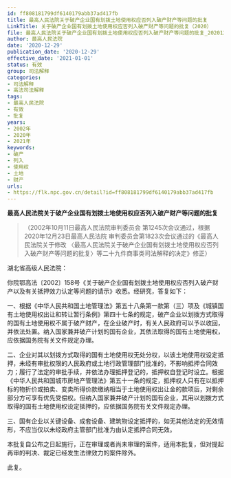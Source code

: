 ```yaml
---
id: ff808181799df6140179abb37ad417fb
title: 最高人民法院关于破产企业国有划拨土地使用权应否列入破产财产等问题的批复
LinkTitle: 关于破产企业国有划拨土地使用权应否列入破产财产等问题的批复（2020）
file: 最高人民法院关于破产企业国有划拨土地使用权应否列入破产财产等问题的批复_20201229_ff808181799df6140179abb37ad417fb.docx
author: 最高人民法院
date: '2020-12-29'
publication_date: '2020-12-29'
effective_date: '2021-01-01'
status: 有效
group: 司法解释
categories:
- 司法解释
- 高法司法解释
tags:
- 最高人民法院
- 有效
- 批复
years:
- 2002年
- 2020年
- 2021年
keywords:
- 破产
- 列入
- 使用权
- 土地
- 财产
urls:
- https://flk.npc.gov.cn/detail?id=ff808181799df6140179abb37ad417fb
---
```


**最高人民法院关于破产企业国有划拨土地使用权应否列入破产财产等问题的批复**

> （2002年10月11日最高人民法院审判委员会
> 第1245次会议通过，根据2020年12月23日最高人民法院
> 审判委员会第1823次会议通过的《最高人民法院关于修改
> 〈最高人民法院关于破产企业国有划拨土地使用权应否列入破产财产等问题的批复〉等二十九件商事类司法解释的决定》修正）

湖北省高级人民法院：

你院鄂高法〔2002〕158号《关于破产企业国有划拨土地使用权应否列入破产财产以及有关抵押效力认定等问题的请示》收悉。经研究，答复如下：

一、根据《中华人民共和国土地管理法》第五十八条第一款第（三）项及《城镇国有土地使用权出让和转让暂行条例》第四十七条的规定，破产企业以划拨方式取得的国有土地使用权不属于破产财产，在企业破产时，有关人民政府可以予以收回，并依法处置。纳入国家兼并破产计划的国有企业，其依法取得的国有土地使用权，应依据国务院有关文件规定办理。

二、企业对其以划拨方式取得的国有土地使用权无处分权，以该土地使用权设定抵押，未经有审批权限的人民政府或土地行政管理部门批准的，不影响抵押合同效力；履行了法定的审批手续，并依法办理抵押登记的，抵押权自登记时设立。根据《中华人民共和国城市房地产管理法》第五十一条的规定，抵押权人只有在以抵押标的物折价或拍卖、变卖所得价款缴纳相当于土地使用权出让金的款项后，对剩余部分方可享有优先受偿权。但纳入国家兼并破产计划的国有企业，其用以划拨方式取得的国有土地使用权设定抵押的，应依据国务院有关文件规定办理。

三、国有企业以关键设备、成套设备、建筑物设定抵押的，如无其他法定的无效情形，不应当仅以未经政府主管部门批准为由认定抵押合同无效。

本批复自公布之日起施行，正在审理或者尚未审理的案件，适用本批复，但对提起再审的判决、裁定已经发生法律效力的案件除外。

此复。
